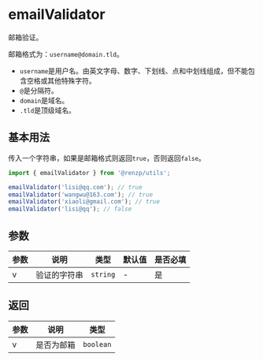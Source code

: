 # emailValidator

邮箱验证。

邮箱格式为：`username@domain.tld`。
  - `username`是用户名。由英文字母、数字、下划线、点和中划线组成，但不能包含空格或其他特殊字符。
  - `@`是分隔符。
  - `domain`是域名。
  - `.tld`是顶级域名。


## 基本用法

传入一个字符串，如果是邮箱格式则返回`true`，否则返回`false`。

```ts
import { emailValidator } from '@renzp/utils';

emailValidator('lisi@qq.com'); // true
emailValidator('wangwu@163.com'); // true
emailValidator('xiaoli@gmail.com'); // true
emailValidator('lisi@qq'); // false
```

## 参数

| 参数 | 说明         | 类型     | 默认值 | 是否必填 |
| ---- | ------------ | -------- | ------ | -------- |
| v    | 验证的字符串 | `string` | -      | 是       |


## 返回

| 参数 | 说明       | 类型      |
| ---- | ---------- | --------- |
| v    | 是否为邮箱 | `boolean` |
